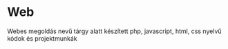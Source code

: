 # Web
Webes megoldás nevű tárgy alatt készített php, javascript, html, css nyelvű kódok és projektmunkák
